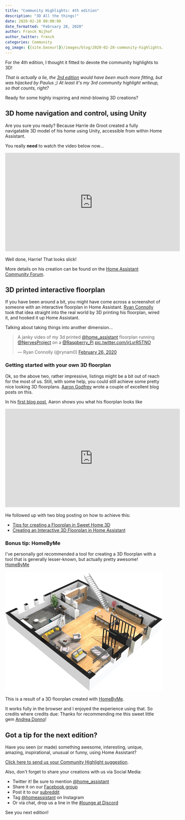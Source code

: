 ```yaml
---
title: "Community Highlights: 4th edition"
description: "3D All the things!"
date: 2020-02-28 00:00:00
date_formatted: "February 28, 2020"
author: Franck Nijhof
author_twitter: frenck
categories: Community
og_image: {{site.baseurl}}/images/blog/2020-02-28-community-highlights/social.png
---
```


For the 4th edition, I thought it fitted to devote the community highlights to 3D!

_That is actually a lie, the [3rd edition](/blog/2020/02/19/community-highlights/)
would have been much more fitting, but was hijacked by Paulus ;)
At least it's my 3rd community highlight writeup, so that counts, right?_

Ready for some highly inspiring and mind-blowing 3D creations?

## 3D home navigation and control, using Unity

Are you sure you ready? Because Harrie de Groot created a fully navigatable
3D model of his home using Unity, accessible from within Home Assistant.

You really **need** to watch the video below now...

<div class='videoWrapper'>
<iframe width="560" height="315" src="https://www.youtube-nocookie.com/embed/Ee7i3_EWyjk" frameborder="0" allowfullscreen></iframe>
</div>

Well done, Harrie! That looks slick!

More details on his creation can be found on the
[Home Assistant Community Forum](https://community.home-assistant.io/t/3d-home-navigation-control-unity-home-assistant/174972).

## 3D printed interactive floorplan

If you have been around a bit, you might have come across a screenshot of
someone with an interactive floorplan in Home Assistant. [Ryan Connolly](https://twitter.com/rynam0)
took that idea straight into the real world by 3D printing his floorplan,
wired it, and hooked it up Home Assistant.

Talking about taking things into another dimension...

<blockquote class="twitter-tweet"><p lang="en" dir="ltr">A janky video of my 3d printed <a href="https://twitter.com/home_assistant?ref_src=twsrc%5Etfw">@home_assistant</a> floorplan running <a href="https://twitter.com/NervesProject?ref_src=twsrc%5Etfw">@NervesProject</a> on a <a href="https://twitter.com/Raspberry_Pi?ref_src=twsrc%5Etfw">@Raspberry_Pi</a> <a href="https://t.co/jrLyrR5TNO">pic.twitter.com/jrLyrR5TNO</a></p>&mdash; Ryan Connolly (@rynam0) <a href="https://twitter.com/rynam0/status/1232792092268691464?ref_src=twsrc%5Etfw">February 26, 2020</a>
</blockquote>

### Getting started with your own 3D floorplan

Ok, so the above two, rather impressive, listings might be a bit out of reach
for the most of us. Still, with some help, you could still achieve some pretty
nice looking 3D floorplans. [Aaron Godfrey](https://github.com/boralyl) wrote a
couple of excellent blog posts on this.

In his [first blog post](https://aarongodfrey.dev/home%20automation/floorplan-in-home-assistant/),
Aaron shows you what his floorplan looks like

<div class='videoWrapper'>
<iframe width="560" height="315" src="https://www.youtube-nocookie.com/embed/ebMQwVjVewU" frameborder="0" allowfullscreen></iframe>
</div>

He followed up with two blog posting on how to achieve this:

- [Tips for creating a Floorplan in Sweet Home 3D](https://aarongodfrey.dev/home%20automation/tips_for_creating_a_3d_floorplan_using_sweethome3d/)
- [Creating an Interactive 3D Floorplan in Home Assistant](https://aarongodfrey.dev/home%20automation/creating-a-3d-floorplan-in-home-assistant/)

### Bonus tip: HomeByMe

I've personally got recommended a tool for creating a 3D floorplan with a tool
that is generally lesser-known, but actually pretty awesome! [HomeByMe](https://home.by.me/en/)

<img src='/images/blog/2020-02-28-community-highlights/homebyme.png' alt='Screenshot of HomeByMe.' style='border: 0;box-shadow: none;'>

This is a result of a 3D floorplan created with [HomeByMe](https://home.by.me/en/).

It works fully in the browser and I enjoyed the experience using that.
So credits where credits due: Thanks for recommending me this sweet little
gem [Andrea Donno](https://www.twitter.com/andreadonno)!

## Got a tip for the next edition?

Have you seen (or made) something awesome, interesting, unique, amazing, inspirational, unusual or funny, using Home Assistant?

[Click here to send us your Community Highlight suggestion](/suggest-community-highlight).

Also, don't forget to share your creations with us via Social Media:

- Twitter it! Be sure to mention [@home_assistant][twitter]
- Share it on our [Facebook group][facebook-group]
- Post it to our [subreddit][reddit]
- Tag [@homeassistant][instagram] on Instagram
- Or via chat, drop us a line in the [#lounge at Discord][chat]

See you next edition!

[chat]: https://www.home-assistant.io/join-chat
[facebook-group]: https://www.facebook.com/groups/HomeAssistant/
[instagram]: https://www.instagram.com/homeassistant/
[reddit]: https://www.reddit.com/r/homeassistant
[twitter]: https://www.twitter.com/home_assistant
